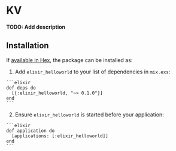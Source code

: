 # KV

**TODO: Add description**

## Installation

If [available in Hex](https://hex.pm/docs/publish), the package can be installed as:

  1. Add `elixir_helloworld` to your list of dependencies in `mix.exs`:

    ```elixir
    def deps do
      [{:elixir_helloworld, "~> 0.1.0"}]
    end
    ```

  2. Ensure `elixir_helloworld` is started before your application:

    ```elixir
    def application do
      [applications: [:elixir_helloworld]]
    end
    ```

